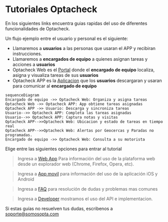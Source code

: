 # Tutoriales Optacheck

En los siguientes links encuentra  guias rapidas del uso de diferentes funcionalidades de Optacheck. 

Un flujo ejemplo entre el usuario y personal es el siguiente:

 - Llamaremos a **usuarios** a las personas que usaran el APP y recibiran instrucciones. 
 - Llamaremos a **encargados de equipo** a quienes asignan tareas y acciones a **usuarios**
 - Optacheck Web es el [Portal](https://optacheck.com/welcome/) donde el **encargado de equipo** localiza, asigna y visualiza tareas de sus **usuarios**
 - Optacheck APP es la [Aplicacion](https://play.google.com/store/apps/details?id=com.optagonal.optacheck) que los **usuarios** descargaran y usaran para comunicar al **encargado de equipo** 

```mermaid
sequenceDiagram
Encargado de equipo ->> Optacheck Web: Organiza y asigna tareas
Optacheck Web ->> Optacheck APP: App obtiene tareas asignadas
Optacheck APP ->> Usuario: Descarga y sincroniza tareas
Usuario-->> Optacheck APP: Completa las tareas asignadas 
Usuario-->> Optacheck APP: Captura notas y visitas
Optacheck APP-->>Optacheck Web: Ubicacion y estado de tareas en tiempo real
Optacheck APP-->>Optacheck Web: Alertas por Geocercas y Paradas no programadas.
Encargado de equipo ->> Optacheck Web: Consulta a su motorista 
```

Elige entre las siguientes opciones para entrar al tutorial
> Ingresa a [Web App](/v1/web-app/) Para información del uso de la plataforma web desde un explorador web (Chrome, Firefox, Opera, etc). 

> Ingresa a [App movil](https://stackedit.io/) para información del uso de la aplicación iOS y Android

> Ingresa a [FAQ](https://stackedit.io/) para resolución de dudas y problemas mas comunes 

> Ingresa a [Developer](https://stackedit.io/) mostramos el uso del API e implementacion. 


Si estas guías no resuelven tus dudas, escribenos a soporte@somosopta.com 

<!--stackedit_data:
eyJoaXN0b3J5IjpbMzcwNDM0ODc3LC0xMjE3NjgwNDQ2LC0yMD
cwMzU0NjcyLDEyNjQxNTUwMzFdfQ==
-->